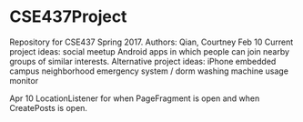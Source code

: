 # CSE437Project
Repository for CSE437 Spring 2017. Authors: Qian, Courtney
Feb 10
Current project ideas: social meetup Android apps in which people can join nearby groups of similar interests.
Alternative project ideas: iPhone embedded campus neighborhood emergency system / dorm washing machine usage monitor

Apr 10
LocationListener for when PageFragment is open and when CreatePosts is open.

